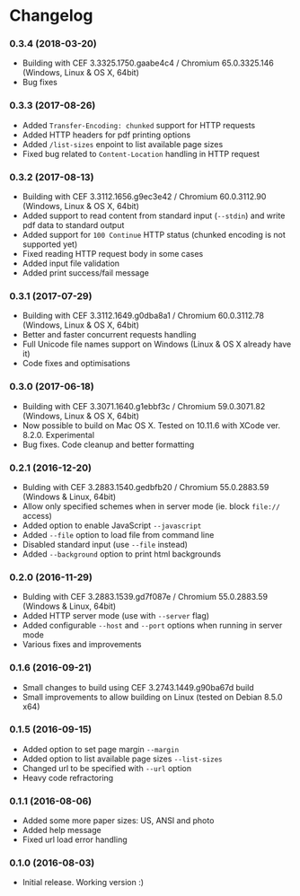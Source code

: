 Changelog
===
### 0.3.4 (2018-03-20)
* Building with CEF 3.3325.1750.gaabe4c4 / Chromium 65.0.3325.146 (Windows, Linux & OS X, 64bit)
* Bug fixes

### 0.3.3 (2017-08-26)
* Added `Transfer-Encoding: chunked` support for HTTP requests
* Added HTTP headers for pdf printing options
* Added `/list-sizes` enpoint to list available page sizes
* Fixed bug related to `Content-Location` handling in HTTP request

### 0.3.2 (2017-08-13)
* Building with CEF 3.3112.1656.g9ec3e42 / Chromium 60.0.3112.90 (Windows, Linux & OS X, 64bit)
* Added support to read content from standard input (`--stdin`) and write pdf data to standard output
* Added support for `100 Continue` HTTP status (chunked encoding is not supported yet)
* Fixed reading HTTP request body in some cases
* Added input file validation
* Added print success/fail message

### 0.3.1 (2017-07-29)
* Building with CEF 3.3112.1649.g0dba8a1 / Chromium 60.0.3112.78 (Windows, Linux & OS X, 64bit)
* Better and faster concurrent requests handling
* Full Unicode file names support on Windows (Linux & OS X already have it)
* Code fixes and optimisations

### 0.3.0 (2017-06-18)
* Building with CEF 3.3071.1640.g1ebbf3c / Chromium 59.0.3071.82 (Windows, Linux & OS X, 64bit)
* Now possible to build on Mac OS X. Tested on 10.11.6 with XCode ver. 8.2.0. Experimental
* Bug fixes. Code cleanup and better formatting

### 0.2.1 (2016-12-20)
* Bulding with CEF 3.2883.1540.gedbfb20 / Chromium 55.0.2883.59 (Windows & Linux, 64bit)
* Allow only specified schemes when in server mode (ie. block `file://` access)
* Added option to enable JavaScript `--javascript`
* Added `--file` option to load file from command line
* Disabled standard input (use `--file` instead)
* Added `--background` option to print html backgrounds

### 0.2.0 (2016-11-29)
* Bulding with CEF 3.2883.1539.gd7f087e / Chromium 55.0.2883.59 (Windows & Linux, 64bit)
* Added HTTP server mode (use with `--server` flag)
* Added configurable `--host` and `--port` options when running in server mode
* Various fixes and improvements

### 0.1.6 (2016-09-21)
* Small changes to build using CEF 3.2743.1449.g90ba67d build
* Small improvements to allow building on Linux (tested on Debian 8.5.0 x64)

### 0.1.5 (2016-09-15)
* Added option to set page margin `--margin`
* Added option to list available page sizes `--list-sizes`
* Changed url to be specified with `--url` option
* Heavy code refractoring

### 0.1.1 (2016-08-06)
* Added some more paper sizes: US, ANSI and photo
* Added help message
* Fixed url load error handling

### 0.1.0 (2016-08-03)
* Initial release. Working version :)
